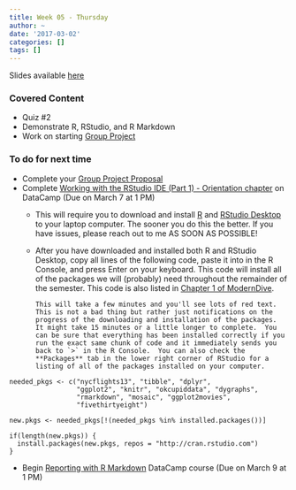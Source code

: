 ```yaml
---
title: Week 05 - Thursday
author: ~
date: '2017-03-02'
categories: []
tags: []
---
```


Slides available [here](http://ismayc.github.io/soc301_s2017/slides/slide_deck.html#week05th)

### Covered Content
- Quiz #2
- Demonstrate R, RStudio, and R Markdown
- Work on starting [Group Project](../../../../group_project_outline/index.html)

### To do for next time
- Complete your [Group Project Proposal](../../../../group_project_outline/index.html#proposal)
- Complete [Working with the RStudio IDE (Part 1) - Orientation chapter](https://campus.datacamp.com/courses/working-with-the-rstudio-ide-part-1/orientation?ex=1) on DataCamp (Due on March 7 at 1 PM)
  - This will require you to download and install [R](https://cran.r-project.org/) and [RStudio Desktop](https://www.rstudio.com/products/rstudio/download/) to your laptop computer.  The sooner you do this the better.  If you have issues, please reach out to me AS SOON AS POSSIBLE!
  - After you have downloaded and installed both R and RStudio Desktop, copy all lines of the following code, paste it into in the R Console, and press Enter on your keyboard.  This code will install all of the packages we will (probably) need throughout the remainder of the semester. This code is also listed in [Chapter 1 of ModernDive](https://ismayc.github.io/moderndiver-book/index.html#getting-started---for-students).  
  
        This will take a few minutes and you'll see lots of red text.  This is not a bad thing but rather just notifications on the progress of the downloading and installation of the packages.  It might take 15 minutes or a little longer to complete.  You can be sure that everything has been installed correctly if you run the exact same chunk of code and it immediately sends you back to `>` in the R Console.  You can also check the **Packages** tab in the lower right corner of RStudio for a listing of all of the packages installed on your computer.
  
```
needed_pkgs <- c("nycflights13", "tibble", "dplyr", 
                 "ggplot2", "knitr", "okcupiddata", "dygraphs", 
                 "rmarkdown", "mosaic", "ggplot2movies", 
                 "fivethirtyeight")

new.pkgs <- needed_pkgs[!(needed_pkgs %in% installed.packages())]

if(length(new.pkgs)) {
  install.packages(new.pkgs, repos = "http://cran.rstudio.com")
}
```
  
- Begin [Reporting with R Markdown](https://www.datacamp.com/courses/reporting-with-r-markdown) DataCamp course (Due on March 9 at 1 PM)
